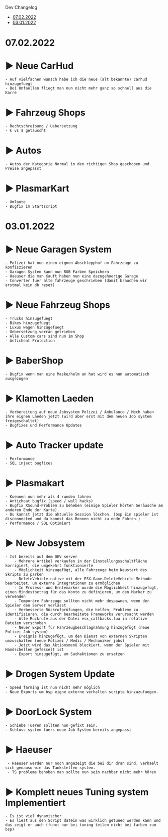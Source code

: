 Dev Changelog

- [07.02.2022](#07.02.2022)
- [03.01.2022](#03.02.2022)

# 07.02.2022

# ► Neue CarHud
    - Auf vielfachen wunsch habe ich die neue (alt bekannte) carhud hinzugefuegt
    - Bei Unfaellen fliegt man nun nicht mehr ganz so schnell aus die Karre

# ► Fahrzeug Shops
    - Rechtschreibung / Uebersetzung
    - € vs $ getauscht

# ► Autos
    - Autos der Kategorie Normal in den richtigen Shop geschoben und Preise angepasst

# ► PlasmarKart
    - Umlaute
    - Bugfix im Startscript

# 03.01.2022
# ►  Neue Garagen System
    - Polizei hat nun einen eignen Abschlepphof um Fahrzeuge zu konfiszieren
    - Garagen System kann nun RGB Farben Speichern
    - Haeuser die man Kauft haben nun eine dazugehoerige Garage
    - Converter fuer alte fahrzeuge geschrieben (damit brauchen wir erstmal kein db reset)

# ►  Neue Fahrzeug Shops
    - Trucks hinzugefuegt
    - Bikes hinzugefuegt
    - Luxus wagen hinzugefuegt
    - Uebersetzung vorran getrieben
    - Alle Custom cars sind nun im Shop
    - Anticheat Protection

# ►  BaberShop
    - Bugfix wenn man eine Maske/helm an hat wird es nun automatisch ausgezogen

# ►  Klamotten Laeden
    - Vorbereitung auf neue Jobsystem Polizei / Ambulance / Mech haben ihre eignen Laeden jetzt (wird aber erst mit dem neuen Job system freigeschaltet)
    - Bugfixes und Performance Updates 

# ►  Auto Tracker update
    - Performance
    - SQL inject bugfixes

# ►  Plasmakart 
    - Koennen nun mehr als 4 runden fahren
    - Anticheat bugfix (speed / wall hacks)
    - Bugfix XSound-Problem zu beheben (einige Spieler hörten Geräusche am anderen Ende der Karte).
    - Du kannst jetzt die aktuelle Session löschen. (bsp Ein spieler ist disconnected und du kannst das Rennen nicht zu ende Fahren.)
    - Performance / SQL Optimiert

# ►  New Jobsystem
    - Ist bereits auf dem DEV server
        - Mehrere Artikel verkaufen in der Einstellungsschaltfläche korrigiert, die umgekehrt funktionierte
        - Möglichkeit hinzugefügt, alle Fahrzeuge beim Neustart des Skripts zu parken
        – DeleteVehicle native mit der ESX.Game.DeleteVehicle-Methode bearbeitet, um externe Integrationen zu ermöglichen
        - In Prozess- und Erntemarker wurde die Möglichkeit hinzugefügt, einen Mindestbetrag für das Konto zu definieren, um den Marker zu verwenden
        - Temporäre Fahrzeuge sollten nicht mehr despawnen, wenn der Spieler den Server verlässt
        - Verbesserte Rückrufprüfungen, die helfen, Probleme zu identifizieren, die durch bearbeitete Frameworks verursacht werden
        - Alle Rückrufe aus der Datei esx_callbacks.lua in relative Dateien verschoben
        - Neuer Export für Fahrzeugbeschlagnahmung hinzugefügt (neue Polizei Job system)
        - Ereignis hinzugefügt, um den Dienst von externen Skripten umzuschalten (neue Polizei / Medic / Mechaniker jobs)
        - Jetzt wird das Aktionsmenü blockiert, wenn der Spieler mit Handschellen gefesselt ist 
        - Export hinzugefügt, um Suchaktionen zu ersetzen
  
# ► Drogen System Update
    - Speed farming ist nun nicht mehr möglich
    - Neue Exports um bsp eigne externe verhalten scripte hinzuzufuegen.

# ► DoorLock System
    - Schiebe Tueren sollten nun gefixt sein.
    - Schloss system fuers neue Job System bereits angepasst

# ► Haeuser
     - Haeuser werden nur noch angezeigt die bei dir dran sind, verhaelt sich genauso wie das Tankstellen system.
     - TS probleme behoben man sollte nun sein nachbar nicht mehr hören

# ►  Komplett neues Tuning system Implementiert
    - Es ist viel dynamischer
    - Es liest aus den Script datein was wirklich getuned werden kann und das zeigt er auch (funxt nur bei tuning teilen nicht bei farben zum bsp)
